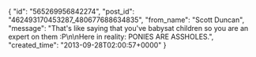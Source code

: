  {
   "id": "565269956842274",
   "post_id": "462493170453287_480677688634835",
   "from_name": "Scott Duncan",
   "message": "That's like saying that you've babysat children so you are an expert on them :P\n\nHere in reality: PONIES ARE ASSHOLES.",
   "created_time": "2013-09-28T02:00:57+0000"
 }
